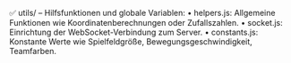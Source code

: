 ✅ utils/ – Hilfsfunktionen und globale Variablen:
	•	helpers.js: Allgemeine Funktionen wie Koordinatenberechnungen oder Zufallszahlen.
	•	socket.js: Einrichtung der WebSocket-Verbindung zum Server.
	•	constants.js: Konstante Werte wie Spielfeldgröße, Bewegungsgeschwindigkeit, Teamfarben.